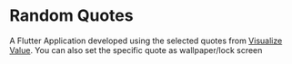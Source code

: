 # Random Quotes
A Flutter Application developed using the selected quotes from <a target="_blank" rel="noopener" href="https://twitter.com/visualizevalue?s=20">Visualize Value</a>.
You can also set the specific quote as wallpaper/lock screen

